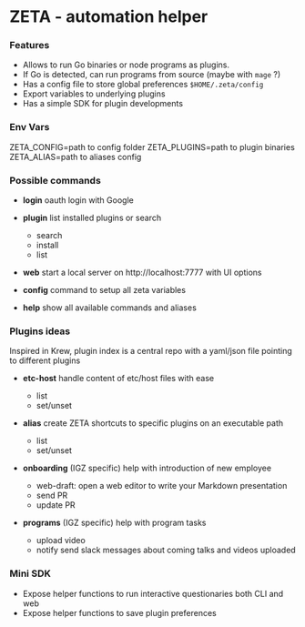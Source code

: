 

# ZETA - automation helper


### Features
- Allows to run Go binaries or node programs as plugins. 
- If Go is detected, can run programs from source (maybe with `mage` ?) 
- Has a config file to store global preferences `$HOME/.zeta/config`
- Export variables to underlying plugins
- Has a simple SDK for plugin developments
	
	
### Env Vars
ZETA_CONFIG=path to config folder
ZETA_PLUGINS=path to plugin binaries
ZETA_ALIAS=path to aliases config

### Possible commands 

- **login**  oauth login with Google

- **plugin** list installed plugins or search
	- search 
	- install 
	- list 

- **web**  start a local server on http://localhost:7777 with UI options
- **config** command to setup all zeta variables
- **help** show all available commands and aliases


### Plugins ideas

Inspired in Krew, plugin index is a central repo with a yaml/json file pointing to different plugins

- **etc-host** handle content of etc/host files with ease
	- list 
	- set/unset

- **alias** create ZETA shortcuts to specific plugins on an executable path
	- list
	- set/unset

- **onboarding** (IGZ specific) help with introduction of new employee
	- web-draft: open a web editor to write your Markdown presentation
	- send PR
	- update PR

- **programs** (IGZ specific) help with program tasks
	- upload video
	- notify  send slack messages about coming talks and videos uploaded
	
	
### Mini SDK
- Expose helper functions to run interactive questionaries both CLI and web
- Expose helper functions to save plugin preferences
<!--stackedit_data:
eyJoaXN0b3J5IjpbLTE3Mzc3MTA0MzgsLTEwNDM1NTAyOTYsLT
EwMzI4ODYzNjVdfQ==
-->